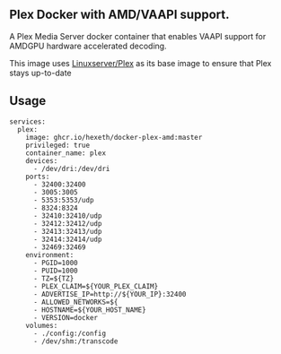 ## Plex Docker with AMD/VAAPI support.

A Plex Media Server docker container that enables VAAPI support for AMDGPU hardware accelerated decoding.

This image uses [Linuxserver/Plex](https://hub.docker.com/r/linuxserver/plex) as its base image to ensure that Plex stays up-to-date

## Usage 

``` docker-compose
services:
  plex:
    image: ghcr.io/hexeth/docker-plex-amd:master
    privileged: true
    container_name: plex
    devices:
      - /dev/dri:/dev/dri
    ports:
      - 32400:32400
      - 3005:3005
      - 5353:5353/udp
      - 8324:8324
      - 32410:32410/udp
      - 32412:32412/udp
      - 32413:32413/udp
      - 32414:32414/udp
      - 32469:32469
    environment:
      - PGID=1000
      - PUID=1000
      - TZ=${TZ}
      - PLEX_CLAIM=${YOUR_PLEX_CLAIM}
      - ADVERTISE_IP=http://${YOUR_IP}:32400
      - ALLOWED_NETWORKS=${
      - HOSTNAME=${YOUR_HOST_NAME}
      - VERSION=docker
    volumes:
      - ./config:/config
      - /dev/shm:/transcode
```
